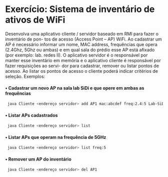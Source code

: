 # Exercício: Sistema de inventário de ativos de WiFi

Desenvolva uma aplicativo cliente / servidor baseado em RMI para fazer o inventário de pon- tos de acesso (Access Point – AP) WiFi. Ao cadastrar um AP é necessário informar um nome, MAC address, frequências que opera (2.4Ghz, 5Ghz ou ambas) e em qual sala do prédio esse AP está afixado (por exemplo: lab. redes II). O aplicativo servidor é o responsável por manter esse inventário em memória e o aplicativo cliente é responsável por fazer requisições ao servi- dor para cadastrar, remover ou listar pontos de acesso. Ao listar os pontos de acesso o cliente poderá indicar critérios de seleção. Exemplos:
  
   #### • Cadastrar um novo AP na sala lab SiDi e que opere em ambas as frequências

```sh
 java Cliente <endereço servidor> add AP1 mac:abcdef freq:2.4:5 Lab-SiDi
```

#### • Listar APs cadastrados

```sh
 java Cliente <endereço servidor> list
```
#### • Listar APs que operam na frequência de 5GHz

```sh
 java Cliente <endereço servidor> list freq:5 
```

#### • Remover um AP do inventário

```sh
 java Cliente <endereço servidor> del AP1
```
